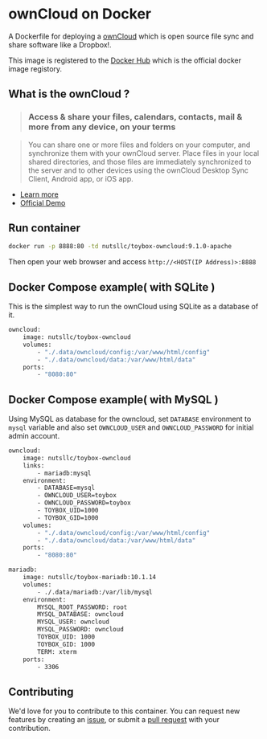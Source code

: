 # ownCloud on Docker

A Dockerfile for deploying a [ownCloud](https://owncloud.org/) which is open source file sync and share software like a Dropbox!.

This image is registered to the [Docker Hub](https://hub.docker.com/r/nutsllc/toybox-redis/) which is the official docker image registory.

## What is the ownCloud ?

>### Access & share your files, calendars, contacts, mail & more from any device, on your terms

>You can share one or more files and folders on your computer, and synchronize them with your ownCloud server. Place files in your local shared directories, and those files are immediately synchronized to the server and to other devices using the ownCloud Desktop Sync Client, Android app, or iOS app.

* [Learn more](http://redis.io/topics/introduction)
* [Official Demo](https://demo.owncloud.org/index.php/apps/files/)

## Run container

```bash
docker run -p 8888:80 -td nutsllc/toybox-owncloud:9.1.0-apache
```

Then open your web browser and access ``http://<HOST(IP Address)>:8888``

## Docker Compose example( with SQLite )

This is the simplest way to run the ownCloud using SQLite as a database of it.

```bash
owncloud:
    image: nutsllc/toybox-owncloud
    volumes:
        - "./.data/owncloud/config:/var/www/html/config"
        - "./.data/owncloud/data:/var/www/html/data"
    ports:
        - "8080:80"
```

## Docker Compose example( with MySQL )

Using MySQL as database for the owncloud, set ``DATABASE`` environment to ``mysql`` variable and also set ``OWNCLOUD_USER`` and ``OWNCLOUD_PASSWORD`` for initial admin account.

```bash
owncloud:
    image: nutsllc/toybox-owncloud
    links:
        - mariadb:mysql
    environment:
        - DATABASE=mysql
        - OWNCLOUD_USER=toybox
        - OWNCLOUD_PASSWORD=toybox
        - TOYBOX_UID=1000
        - TOYBOX_GID=1000
    volumes:
        - "./.data/owncloud/config:/var/www/html/config"
        - "./.data/owncloud/data:/var/www/html/data"
    ports:
        - "8080:80"

mariadb:
    image: nutsllc/toybox-mariadb:10.1.14
    volumes:
        - ./.data/mariadb:/var/lib/mysql
    environment:
        MYSQL_ROOT_PASSWORD: root
        MYSQL_DATABASE: owncloud
        MYSQL_USER: owncloud
        MYSQL_PASSWORD: owncloud
        TOYBOX_UID: 1000
        TOYBOX_GID: 1000
        TERM: xterm
    ports:
        - 3306
```

## Contributing

We'd love for you to contribute to this container. You can request new features by creating an [issue](https://github.com/nutsllc/toybox-redis/issues), or submit a [pull request](https://github.com/nutsllc/toybox-redis/pulls) with your contribution.
